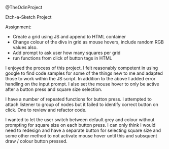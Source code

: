@TheOdinProject

Etch-a-Sketch Project

Assignment:
- Create a grid using JS and append to HTML container
- Change colour of the divs in grid as mouse hovers, include random RGB values also.
- Add prompt to ask user how many squares per grid
- run functions from click of button tags in HTML

I enjoyed the process of this project. I felt reasonably competent in using google to find code samples for some of the things new to me and adapted those to work within the JS script.
In addition to the above I added error handling on the input prompt.
I also set the mouse hover to only be active after a button press and square size selection.

I have a number of repeated functions for button press. I attempted to attach listener to group of nodes but it failed to identify correct button on click.  One to review and refactor code.

I wanted to let the user switch between default grey and colour without prompting for square size on each button press. I can only think I would need to redesign and have a separate button for selecting square size and some other method to not activate mouse hover until this and subsquent draw / colour button pressed.

